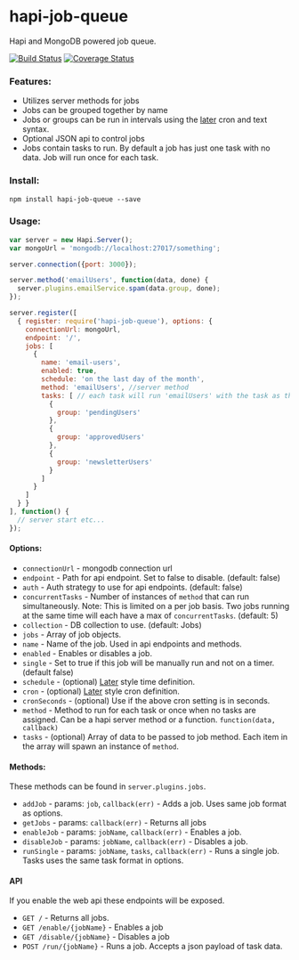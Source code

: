 # hapi-job-queue
Hapi and MongoDB powered job queue.

[![Build Status](https://travis-ci.org/firstandthird/hapi-job-queue.svg?branch=master)](https://travis-ci.org/dawnerd/hapi-job-queue)
[![Coverage Status](https://coveralls.io/repos/firstandthird/hapi-job-queue/badge.svg?branch=master)](https://coveralls.io/r/dawnerd/hapi-job-queue?branch=master)


### Features:

 - Utilizes server methods for jobs
 - Jobs can be grouped together by name
 - Jobs or groups can be run in intervals using the [later](http://bunkat.github.io/later/parsers.html#cron) cron and text syntax.
 - Optional JSON api to control jobs
 - Jobs contain tasks to run. By default a job has just one task with no data. Job will run once for each task.

### Install:

```
npm install hapi-job-queue --save
```

### Usage:

```js
var server = new Hapi.Server();
var mongoUrl = 'mongodb://localhost:27017/something';

server.connection({port: 3000});

server.method('emailUsers', function(data, done) {
  server.plugins.emailService.spam(data.group, done);
});

server.register([
  { register: require('hapi-job-queue'), options: {
    connectionUrl: mongoUrl,
    endpoint: '/',
    jobs: [
      {
        name: 'email-users',
        enabled: true,
        schedule: 'on the last day of the month',
        method: 'emailUsers', //server method
        tasks: [ // each task will run 'emailUsers' with the task as the data property
          {
            group: 'pendingUsers'
          },
          {
            group: 'approvedUsers'
          },
          {
            group: 'newsletterUsers'
          }
        ]
      }
    ]
  } }
], function() {
  // server start etc...
});
```

#### Options:

 - `connectionUrl` - mongodb connection url
 - `endpoint` - Path for api endpoint. Set to false to disable. (default: false)
 - `auth` - Auth strategy to use for api endpoints. (default: false)
 - `concurrentTasks` - Number of instances of `method` that can run simultaneously. Note: This is limited on a per job basis. Two jobs running at the same time will each have a max of `concurrentTasks`. (default: 5)
 - `collection` - DB collection to use. (default: Jobs)
 - `jobs` - Array of job objects.
  - `name` - Name of the job. Used in api endpoints and methods.
  - `enabled` - Enables or disables a job.
  - `single` - Set to true if this job will be manually run and not on a timer. (default false)
  - `schedule` - (optional) [Later](http://bunkat.github.io/later/parsers.html) style time definition.
  - `cron` - (optional) [Later](http://bunkat.github.io/later/parsers.html) style cron definition.
  - `cronSeconds` - (optional) Use if the above cron setting is in seconds.
  - `method` - Method to run for each task or once when no tasks are assigned. Can be a hapi server method or a function. `function(data, callback)`
  - `tasks` - (optional) Array of data to be passed to job method. Each item in the array will spawn an instance of `method`.

#### Methods:

These methods can be found in `server.plugins.jobs`.

 - `addJob` - params: `job`, `callback(err)` - Adds a job. Uses same job format as options.
 - `getJobs` - params: `callback(err)` - Returns all jobs
 - `enableJob` - params: `jobName`, `callback(err)` - Enables a job.
 - `disableJob` - params: `jobName`, `callback(err)` - Disables a job.
 - `runSingle` - params: `jobName`, `tasks`, `callback(err)` - Runs a single job. Tasks uses the same task format in options.

#### API

If you enable the web api these endpoints will be exposed.

 - `GET /` - Returns all jobs.
 - `GET /enable/{jobName}` - Enables a job
 - `GET /disable/{jobName}` - Disables a job
 - `POST /run/{jobName}` - Runs a job. Accepts a json payload of task data.
